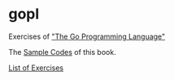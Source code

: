 # gopl

Exercises of ["The Go Programming Language"](http://www.gopl.io/)

The [Sample Codes](https://github.com/adonovan/gopl.io) of this book.

[List of Exercises](Exercises.md)
